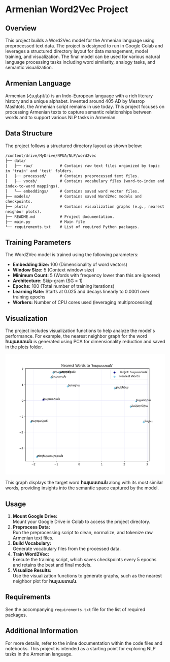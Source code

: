 # Armenian Word2Vec Project

## Overview
This project builds a Word2Vec model for the Armenian language using preprocessed text data. The project is designed to run in Google Colab and leverages a structured directory layout for data management, model training, and visualization. The final model can be used for various natural language processing tasks including word similarity, analogy tasks, and semantic visualization.

## Armenian Language
Armenian (Հայերեն) is an Indo-European language with a rich literary history and a unique alphabet. Invented around 405 AD by Mesrop Mashtots, the Armenian script remains in use today. This project focuses on processing Armenian texts to capture semantic relationships between words and to support various NLP tasks in Armenian.

## Data Structure
The project follows a structured directory layout as shown below:

```
/content/drive/MyDrive/NPUA/NLP/word2vec
├── data/
│   ├── raw/            # Contains raw text files organized by topic in 'train' and 'test' folders.
│   ├── processed/      # Contains preprocessed text files.
│   ├── vocab/          # Contains vocabulary files (word-to-index and index-to-word mappings).
│   └── embeddings/     # Contains saved word vector files.
├── models/             # Contains saved Word2Vec models and checkpoints.
├── plots/              # Contains visualization graphs (e.g., nearest neighbor plots).
├── README.md           # Project documentation.
├── main.py             # Main file
└── requirements.txt    # List of required Python packages.
```

## Training Parameters
The Word2Vec model is trained using the following parameters:
- **Embedding Size:** 100 (Dimensionality of word vectors)
- **Window Size:** 5 (Context window size)
- **Minimum Count:** 5 (Words with frequency lower than this are ignored)
- **Architecture:** Skip-gram (SG = 1)
- **Epochs:** 100 (Total number of training iterations)
- **Learning Rate:** Starts at 0.025 and decays linearly to 0.0001 over training epochs
- **Workers:** Number of CPU cores used (leveraging multiprocessing)

## Visualization
The project includes visualization functions to help analyze the model's performance. For example, the nearest neighbor graph for the word **հայաստան** is generated using PCA for dimensionality reduction and saved in the plots folder.

![հայաստան Visualization](plots/հայաստան_nearest.png)

This graph displays the target word **հայաստան** along with its most similar words, providing insights into the semantic space captured by the model.

## Usage
1. **Mount Google Drive:**  
   Mount your Google Drive in Colab to access the project directory.
2. **Preprocess Data:**  
   Run the preprocessing script to clean, normalize, and tokenize raw Armenian text files.
3. **Build Vocabulary:**  
   Generate vocabulary files from the processed data.
4. **Train Word2Vec:**  
   Execute the training script, which saves checkpoints every 5 epochs and retains the best and final models.
5. **Visualize Results:**  
   Use the visualization functions to generate graphs, such as the nearest neighbor plot for **հայաստան**.

## Requirements
See the accompanying `requirements.txt` file for the list of required packages.

## Additional Information
For more details, refer to the inline documentation within the code files and notebooks. This project is intended as a starting point for exploring NLP tasks in the Armenian language.
